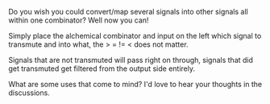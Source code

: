 Do you wish you could convert/map several signals into other signals all within one combinator? Well now you can!

Simply place the alchemical combinator and input on the left which signal to transmute and into what, the > = != < does not matter.

Signals that are not transmuted will pass right on through, signals that did get transmuted get filtered from the output side entirely.

What are some uses that come to mind? I'd love to hear your thoughts in the discussions. 
